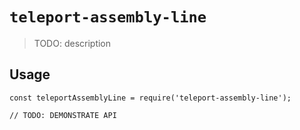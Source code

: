 # `teleport-assembly-line`

> TODO: description

## Usage

```
const teleportAssemblyLine = require('teleport-assembly-line');

// TODO: DEMONSTRATE API
```
